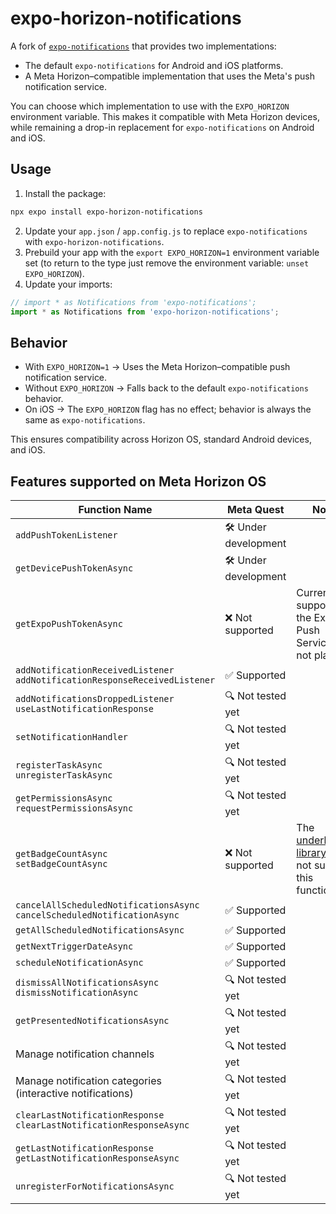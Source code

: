 # expo-horizon-notifications

A fork of [`expo-notifications`](https://github.com/expo/expo/tree/main/packages/expo-notifications) that provides two implementations:
- The default `expo-notifications` for Android and iOS platforms.
- A Meta Horizon–compatible implementation that uses the Meta's push notification service.

You can choose which implementation to use with the `EXPO_HORIZON` environment variable.
This makes it compatible with Meta Horizon devices, while remaining a drop-in replacement for `expo-notifications` on Android and iOS.

## Usage

1. Install the package:

```bash
npx expo install expo-horizon-notifications
```

2. Update your `app.json` / `app.config.js` to replace `expo-notifications` with `expo-horizon-notifications`.
3. Prebuild your app with the `export EXPO_HORIZON=1` environment variable set (to return to the type just remove the environment variable: `unset EXPO_HORIZON`).
4. Update your imports:

```js
// import * as Notifications from 'expo-notifications';
import * as Notifications from 'expo-horizon-notifications';
```

## Behavior
- With `EXPO_HORIZON=1` → Uses the Meta Horizon–compatible push notification service.
- Without `EXPO_HORIZON` → Falls back to the default `expo-notifications` behavior.
- On iOS → The `EXPO_HORIZON` flag has no effect; behavior is always the same as `expo-notifications`.

This ensures compatibility across Horizon OS, standard Android devices, and iOS.

## Features supported on Meta Horizon OS 

| Function Name                                                                    | Meta Quest          | Notes                                                                                                         |
| -------------------------------------------------------------------------------- | ------------------- | ------------------------------------------------------------------------------------------------------------- |
| `addPushTokenListener`                                                           | 🛠️ Under development |                                                                                                               |
| `getDevicePushTokenAsync`                                                        | 🛠️ Under development |                                                                                                               |
| `getExpoPushTokenAsync`                                                          | ❌ Not supported     | Currently, support for the Expo Push Service is not planned.                                                  |
| `addNotificationReceivedListener` <br> `addNotificationResponseReceivedListener` | ✅ Supported         |                                                                                                               |
| `addNotificationsDroppedListener` <br> `useLastNotificationResponse`             | 🔍 Not tested yet    |                                                                                                               |
| `setNotificationHandler`                                                         | 🔍 Not tested yet    |                                                                                                               |
| `registerTaskAsync` <br> `unregisterTaskAsync`                                   | 🔍 Not tested yet    |                                                                                                               |
| `getPermissionsAsync` <br> `requestPermissionsAsync`                             | 🔍 Not tested yet    |                                                                                                               |
| `getBadgeCountAsync` <br> `setBadgeCountAsync`                                   | ❌ Not supported     | The [underlying library](https://github.com/leolin310148/ShortcutBadger) does not support this functionality. |
| `cancelAllScheduledNotificationsAsync` <br> `cancelScheduledNotificationAsync`   | ✅ Supported         |                                                                                                               |
| `getAllScheduledNotificationsAsync`                                              | ✅ Supported         |                                                                                                               |
| `getNextTriggerDateAsync`                                                        | ✅ Supported         |                                                                                                               |
| `scheduleNotificationAsync`                                                      | ✅ Supported         |                                                                                                               |
| `dismissAllNotificationsAsync` <br> `dismissNotificationAsync`                   | 🔍 Not tested yet    |                                                                                                               |
| `getPresentedNotificationsAsync`                                                 | 🔍 Not tested yet    |                                                                                                               |
| Manage notification channels                                                     | 🔍 Not tested yet    |                                                                                                               |
| Manage notification categories (interactive notifications)                       | 🔍 Not tested yet    |                                                                                                               |
| `clearLastNotificationResponse` <br> `clearLastNotificationResponseAsync`        | 🔍 Not tested yet    |                                                                                                               |
| `getLastNotificationResponse` <br> `getLastNotificationResponseAsync`            | 🔍 Not tested yet    |                                                                                                               |
| `unregisterForNotificationsAsync`                                                | 🔍 Not tested yet    |                                                                                                               |

